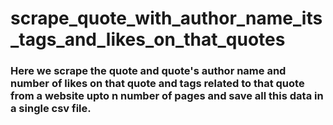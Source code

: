 # scrape_quote_with_author_name_its_tags_and_likes_on_that_quotes
### Here we scrape the quote and quote's author name and number of likes on that quote and tags related to that quote from a website upto n number of pages and save all this data in a single csv file.

